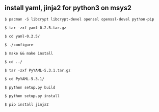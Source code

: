 ## install yaml, jinja2 for python3 on msys2


	$ pacman -S libcrypt libcrypt-devel openssl openssl-devel python-pip

	$ tar -zxf yaml-0.2.5.tar.gz

	$ cd yaml-0.2.5/

	$ ./configure

	$ make && make install

	$ cd ../
	
	$ tar -zxf PyYAML-5.3.1.tar.gz
	
	$ cd PyYAML-5.3.1/
	
	$ python setup.py build
	
	$ python setup.py install

	$ pip install jinja2